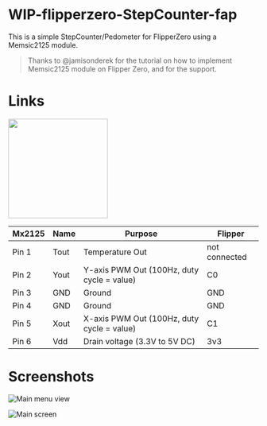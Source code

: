 # WIP-flipperzero-StepCounter-fap
This is a simple StepCounter/Pedometer for FlipperZero using a Memsic2125 module. 
> Thanks to @jamisonderek for the tutorial on how to implement Memsic2125 module on Flipper Zero, and for the support.

# Links  
<img src="https://raw.githubusercontent.com/grugnoymeme/flipperzero-StepCounter-fap/main/images/memsic_2125_chip.jpg" width="200" />

| Mx2125 | Name | Purpose | Flipper |
|--------|------|---------|---------|
|Pin 1 | Tout | Temperature Out | not connected|
|Pin 2 | Yout | Y-axis PWM Out (100Hz, duty cycle = value) | C0|
|Pin 3 | GND | Ground | GND|
|Pin 4 | GND | Ground | GND|
|Pin 5 | Xout | X-axis PWM Out (100Hz, duty cycle = value) | C1|
|Pin 6 | Vdd | Drain voltage (3.3V to 5V DC) | 3v3|

# Screenshots   
![Main menu view](https://raw.githubusercontent.com/grugnoymeme/flipperzero-StepCounter-fap/main/images/menu_view.png "main menu view")

![Main screen](https://raw.githubusercontent.com/grugnoymeme/flipperzero-StepCounter-fap/main/images/main_screen.png "main screen view")

